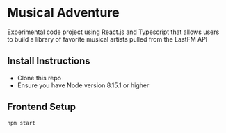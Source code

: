 # Musical Adventure

Experimental code project using React.js and Typescript that allows users to build a library of favorite musical artists pulled from the LastFM API

## Install Instructions

- Clone this repo
- Ensure you have Node version 8.15.1 or higher

## Frontend Setup
```shell script
npm start
```


